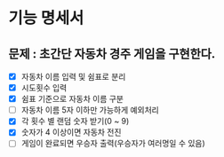 # 기능 명세서
## 문제 : 초간단 자동차 경주 게임을 구현한다.
- [x] 자동차 이름 입력 및 쉼표로 분리
- [x] 시도횟수 입력 
- [x] 쉼표 기준으로 자동차 이름 구분
- [ ] 자동차 이름 5자 이하만 가능하게 예외처리
- [x] 각 횟수 별 랜덤 숫자 받기(0 ~ 9)
- [x] 숫자가 4 이상이면 자동차 전진
- [ ] 게임이 완료되면 우승자 출력(우승자가 여러명일 수 있음)
